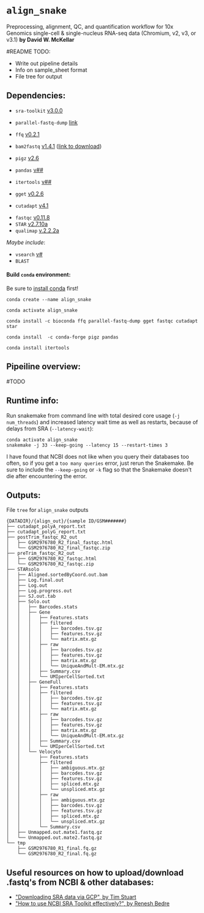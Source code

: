 # `align_snake`
Preprocessing, alignment, QC, and quantification workflow for 10x Genomics single-cell & single-nucleus RNA-seq data (Chromium, v2, v3, or v3.1)
**by David W. McKellar**

#README TODO:
- Write out pipeline details
- Info on sample_sheet format
- File tree for output

## **Dependencies:**
- `sra-toolkit` [v3.0.0](https://github.com/ncbi/sra-tools/wiki/01.-Downloading-SRA-Toolkit)
- `parallel-fastq-dump` [link](https://github.com/rvalieris/parallel-fastq-dump)
- `ffq` [v0.2.1](https://github.com/pachterlab/ffq)
- `bam2fastq` [v1.4.1](https://github.com/10XGenomics/bamtofastq/blob/master/README.md) ([link to download](https://github.com/10XGenomics/bamtofastq/releases))
- `pigz` [v2.6](https://zlib.net/pigz/)
- `pandas` [v##]()
- `itertools` [v##]()

- `gget` [v0.2.6](https://github.com/pachterlab/gget)
- `cutadapt` [v4.1](https://cutadapt.readthedocs.io/en/stable/)
<!-- - `trim-galore` [v0.6.2](https://www.bioinformatics.babraham.ac.uk/projects/trim_galore/) -->
- `fastqc` [v0.11.8](https://www.bioinformatics.babraham.ac.uk/projects/fastqc/)
- `STAR` [v2.7.10a](https://github.com/alexdobin/STAR)
- `qualimap` [v.2.2.2a](http://qualimap.conesalab.org/)

*Maybe include*:
- `vsearch` [v#](https://github.com/torognes/vsearch)
- `BLAST`

#### **Build `conda` environment:**
Be sure to [install conda](https://docs.conda.io/projects/conda/en/latest/user-guide/install/index.html) first!
```
conda create --name align_snake

conda activate align_snake

conda install -c bioconda ffq parallel-fastq-dump gget fastqc cutadapt star

conda install  -c conda-forge pigz pandas

conda install itertools
```

## **Pipeiline overview:**
#TODO

## **Runtime info:**
Run snakemake from command line with total desired core usage (`-j num_threads`) and increased latency wait time as well as restarts, because of delays from SRA (`--latency-wait`):
```
conda activate align_snake
snakemake -j 33 --keep-going --latency 15 --restart-times 3
```
I have found that NCBI does not like when you query their databases too often, so if you get a `too many queries` error, just rerun the Snakemake. Be sure to include the `--keep-going` or `-k` flag so that the Snakemake doesn't die after encountering the error.


## **Outputs:**
File `tree` for `align_snake` outputs
```
{DATADIR}/{align_out}/{sample ID/GSM#######}
├── cutadapt_polyA_report.txt
├── cutadapt_polyG_report.txt
├── postTrim_fastqc_R2_out
│   ├── GSM2976780_R2_final_fastqc.html
│   └── GSM2976780_R2_final_fastqc.zip
├── preTrim_fastqc_R2_out
│   ├── GSM2976780_R2_fastqc.html
│   └── GSM2976780_R2_fastqc.zip
├── STARsolo
│   ├── Aligned.sortedByCoord.out.bam
│   ├── Log.final.out
│   ├── Log.out
│   ├── Log.progress.out
│   ├── SJ.out.tab
│   ├── Solo.out
│   │   ├── Barcodes.stats
│   │   ├── Gene
│   │   │   ├── Features.stats
│   │   │   ├── filtered
│   │   │   │   ├── barcodes.tsv.gz
│   │   │   │   ├── features.tsv.gz
│   │   │   │   └── matrix.mtx.gz
│   │   │   ├── raw
│   │   │   │   ├── barcodes.tsv.gz
│   │   │   │   ├── features.tsv.gz
│   │   │   │   ├── matrix.mtx.gz
│   │   │   │   └── UniqueAndMult-EM.mtx.gz
│   │   │   ├── Summary.csv
│   │   │   └── UMIperCellSorted.txt
│   │   ├── GeneFull
│   │   │   ├── Features.stats
│   │   │   ├── filtered
│   │   │   │   ├── barcodes.tsv.gz
│   │   │   │   ├── features.tsv.gz
│   │   │   │   └── matrix.mtx.gz
│   │   │   ├── raw
│   │   │   │   ├── barcodes.tsv.gz
│   │   │   │   ├── features.tsv.gz
│   │   │   │   ├── matrix.mtx.gz
│   │   │   │   └── UniqueAndMult-EM.mtx.gz
│   │   │   ├── Summary.csv
│   │   │   └── UMIperCellSorted.txt
│   │   └── Velocyto
│   │       ├── Features.stats
│   │       ├── filtered
│   │       │   ├── ambiguous.mtx.gz
│   │       │   ├── barcodes.tsv.gz
│   │       │   ├── features.tsv.gz
│   │       │   ├── spliced.mtx.gz
│   │       │   └── unspliced.mtx.gz
│   │       ├── raw
│   │       │   ├── ambiguous.mtx.gz
│   │       │   ├── barcodes.tsv.gz
│   │       │   ├── features.tsv.gz
│   │       │   ├── spliced.mtx.gz
│   │       │   └── unspliced.mtx.gz
│   │       └── Summary.csv
│   ├── Unmapped.out.mate1.fastq.gz
│   └── Unmapped.out.mate2.fastq.gz
└── tmp
    ├── GSM2976780_R1_final.fq.gz
    └── GSM2976780_R2_final.fq.gz

```


## Useful resources on how to upload/download .fastq's from NCBI & other databases:
- ["Downloading SRA data via GCP", by Tim Stuart](https://timoast.github.io/blog/downloading-sra-data-via-gcp/)
- ["How to use NCBI SRA Toolkit effectively?", by Renesh Bedre](https://www.reneshbedre.com/blog/ncbi_sra_toolkit.html)
